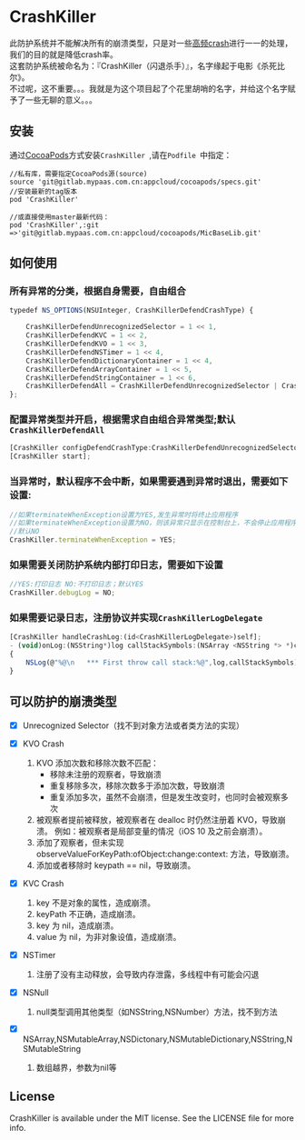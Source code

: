 # CrashKiller

此防护系统并不能解决所有的崩溃类型，只是对一些[高频crash](#高频crash)进行一一的处理，我们的目的就是降低crash率。
<br>这套防护系统被命名为：『CrashKiller（闪退杀手）』，名字缘起于电影《杀死比尔》。
<br>不过呢，这不重要。。。我就是为这个项目起了个花里胡哨的名字，并给这个名字赋予了一些无聊的意义。。。


## 安装

通过[CocoaPods](https://cocoapods.org)方式安装`CrashKiller `,请在`Podfile `中指定：

```
//私有库，需要指定CocoaPods源(source)
source 'git@gitlab.mypaas.com.cn:appcloud/cocoapods/specs.git'
//安装最新的tag版本
pod 'CrashKiller'

//或直接使用master最新代码：
pod 'CrashKiller',:git =>'git@gitlab.mypaas.com.cn:appcloud/cocoapods/MicBaseLib.git'
```

## 如何使用

### 所有异常的分类，根据自身需要，自由组合

```js
typedef NS_OPTIONS(NSUInteger, CrashKillerDefendCrashType) {

    CrashKillerDefendUnrecognizedSelector = 1 << 1,
    CrashKillerDefendKVC = 1 << 2,
    CrashKillerDefendKVO = 1 << 3,
    CrashKillerDefendNSTimer = 1 << 4,
    CrashKillerDefendDictionaryContainer = 1 << 4,
    CrashKillerDefendArrayContainer = 1 << 5,
    CrashKillerDefendStringContainer = 1 << 6,
    CrashKillerDefendAll = CrashKillerDefendUnrecognizedSelector | CrashKillerDefendKVC | CrashKillerDefendKVO | CrashKillerDefendNSTimer | CrashKillerDefendDictionaryContainer | CrashKillerDefendArrayContainer | CrashKillerDefendStringContainer
};
```

### 配置异常类型并开启，根据需求自由组合异常类型;默认`CrashKillerDefendAll `

```js
[CrashKiller configDefendCrashType:CrashKillerDefendUnrecognizedSelector | CrashKillerDefendKVC];
[CrashKiller start];
```

### 当异常时，默认程序不会中断，如果需要遇到异常时退出，需要如下设置:

```js
//如果terminateWhenException设置为YES,发生异常时将终止应用程序
//如果terminateWhenException设置为NO，则该异常只显示在控制台上，不会停止应用程序
//默认NO
CrashKiller.terminateWhenException = YES;
```

### 如果需要关闭防护系统内部打印日志，需要如下设置

```js
//YES:打印日志 NO:不打印日志；默认YES
CrashKiller.debugLog = NO;
```

### 如果需要记录日志，注册协议并实现`CrashKillerLogDelegate`

```js
[CrashKiller handleCrashLog:(id<CrashKillerLogDelegate>)self];
- (void)onLog:(NSString*)log callStackSymbols:(NSArray <NSString *> *)callStackSymbols;
{
    NSLog(@"%@\n   *** First throw call stack:%@",log,callStackSymbols);
}
```

## <a name="高频crash"></a>可以防护的崩溃类型

- [x] Unrecognized Selector（找不到对象方法或者类方法的实现）


- [x]  KVO Crash

	1. KVO 添加次数和移除次数不匹配：
		* 移除未注册的观察者，导致崩溃
		* 重复移除多次，移除次数多于添加次数，导致崩溃
		* 重复添加多次，虽然不会崩溃，但是发生改变时，也同时会被观察多次
	2. 被观察者提前被释放，被观察者在 dealloc 时仍然注册着 KVO，导致崩溃。 例如：被观察者是局部变量的情况（iOS 10 及之前会崩溃）。
	3. 添加了观察者，但未实现 observeValueForKeyPath:ofObject:change:context: 方法，导致崩溃。
	4. 添加或者移除时 keypath == nil，导致崩溃。


- [x]  KVC Crash
	1. key 不是对象的属性，造成崩溃。
	2. keyPath 不正确，造成崩溃。
	3. key 为 nil，造成崩溃。
	4. value 为 nil，为非对象设值，造成崩溃。


- [x] NSTimer
	1. 注册了没有主动释放，会导致内存泄露，多线程中有可能会闪退
 
 
- [x] NSNull
	1. null类型调用其他类型（如NSString,NSNumber）方法，找不到方法


- [x] NSArray,NSMutableArray,NSDictonary,NSMutableDictionary,NSString,NSMutableString
	1. 数组越界，参数为nil等



## License

CrashKiller is available under the MIT license. See the LICENSE file for more info.
